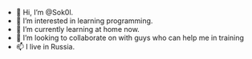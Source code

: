 - 👋 Hi, I’m @Sok0l.
- 👀 I’m interested in learning programming.
- 🌱 I’m currently learning at home now.
- 💞️ I’m looking to collaborate on with guys who can help me in training
- 📫 I live in Russia.
<!---
Sok0l/Sok0l is a ✨ special ✨ repository because its `README.md` (this file) appears on your GitHub profile.
You can click the Preview link to take a look at your changes.
--->
